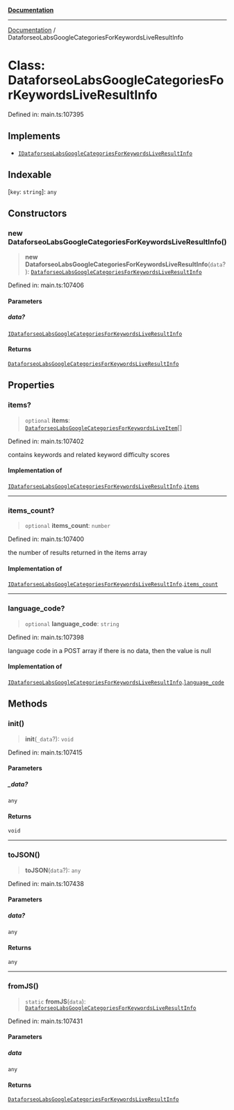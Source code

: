[**Documentation**](../README.md)

***

[Documentation](../README.md) / DataforseoLabsGoogleCategoriesForKeywordsLiveResultInfo

# Class: DataforseoLabsGoogleCategoriesForKeywordsLiveResultInfo

Defined in: main.ts:107395

## Implements

- [`IDataforseoLabsGoogleCategoriesForKeywordsLiveResultInfo`](../interfaces/IDataforseoLabsGoogleCategoriesForKeywordsLiveResultInfo.md)

## Indexable

\[`key`: `string`\]: `any`

## Constructors

### new DataforseoLabsGoogleCategoriesForKeywordsLiveResultInfo()

> **new DataforseoLabsGoogleCategoriesForKeywordsLiveResultInfo**(`data`?): [`DataforseoLabsGoogleCategoriesForKeywordsLiveResultInfo`](DataforseoLabsGoogleCategoriesForKeywordsLiveResultInfo.md)

Defined in: main.ts:107406

#### Parameters

##### data?

[`IDataforseoLabsGoogleCategoriesForKeywordsLiveResultInfo`](../interfaces/IDataforseoLabsGoogleCategoriesForKeywordsLiveResultInfo.md)

#### Returns

[`DataforseoLabsGoogleCategoriesForKeywordsLiveResultInfo`](DataforseoLabsGoogleCategoriesForKeywordsLiveResultInfo.md)

## Properties

### items?

> `optional` **items**: [`DataforseoLabsGoogleCategoriesForKeywordsLiveItem`](DataforseoLabsGoogleCategoriesForKeywordsLiveItem.md)[]

Defined in: main.ts:107402

contains keywords and related keyword difficulty scores

#### Implementation of

[`IDataforseoLabsGoogleCategoriesForKeywordsLiveResultInfo`](../interfaces/IDataforseoLabsGoogleCategoriesForKeywordsLiveResultInfo.md).[`items`](../interfaces/IDataforseoLabsGoogleCategoriesForKeywordsLiveResultInfo.md#items)

***

### items\_count?

> `optional` **items\_count**: `number`

Defined in: main.ts:107400

the number of results returned in the items array

#### Implementation of

[`IDataforseoLabsGoogleCategoriesForKeywordsLiveResultInfo`](../interfaces/IDataforseoLabsGoogleCategoriesForKeywordsLiveResultInfo.md).[`items_count`](../interfaces/IDataforseoLabsGoogleCategoriesForKeywordsLiveResultInfo.md#items_count)

***

### language\_code?

> `optional` **language\_code**: `string`

Defined in: main.ts:107398

language code in a POST array
if there is no data, then the value is null

#### Implementation of

[`IDataforseoLabsGoogleCategoriesForKeywordsLiveResultInfo`](../interfaces/IDataforseoLabsGoogleCategoriesForKeywordsLiveResultInfo.md).[`language_code`](../interfaces/IDataforseoLabsGoogleCategoriesForKeywordsLiveResultInfo.md#language_code)

## Methods

### init()

> **init**(`_data`?): `void`

Defined in: main.ts:107415

#### Parameters

##### \_data?

`any`

#### Returns

`void`

***

### toJSON()

> **toJSON**(`data`?): `any`

Defined in: main.ts:107438

#### Parameters

##### data?

`any`

#### Returns

`any`

***

### fromJS()

> `static` **fromJS**(`data`): [`DataforseoLabsGoogleCategoriesForKeywordsLiveResultInfo`](DataforseoLabsGoogleCategoriesForKeywordsLiveResultInfo.md)

Defined in: main.ts:107431

#### Parameters

##### data

`any`

#### Returns

[`DataforseoLabsGoogleCategoriesForKeywordsLiveResultInfo`](DataforseoLabsGoogleCategoriesForKeywordsLiveResultInfo.md)
